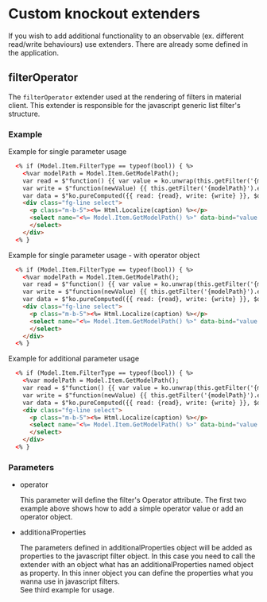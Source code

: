 # Custom knockout extenders

  If you wish to add additional functionality to an observable (ex. different read/write behaviours) use extenders. There are already some defined in the application.

## filterOperator

  The `filterOperator` extender used at the rendering of filters in material client. This extender is responsible for the javascript generic list filter's structure.

### Example

  Example for single parameter usage

```html
  <% if (Model.Item.FilterType == typeof(bool)) { %>
    <%var modelPath = Model.Item.GetModelPath();
    var read = $"function() {{ var value = ko.unwrap(this.getFilter('{modelPath}')); return value !== null && value !== undefined && value.Operator ? value.Value : value; }}";
    var write = $"function(newValue) {{ this.getFilter('{modelPath}').extend({{ filterOperator: {'==='} }})(newValue); }}";
    var data = $"ko.pureComputed({{ read: {read}, write: {write} }}, $data)"; %>
    <div class="fg-line select">
      <p class="m-b-5"><%= Html.Localize(caption) %></p>
      <select name="<%= Model.Item.GetModelPath() %>" data-bind="value: <%= data %>, options: booleanOptions, optionsValue: 'Value', optionsText: function(x) { return Helper.String.getTranslatedString(x.Text); }" class="form-control">
      </select>
    </div>
  <% }
```

   Example for single parameter usage - with operator object

```html
  <% if (Model.Item.FilterType == typeof(bool)) { %>
    <%var modelPath = Model.Item.GetModelPath();
    var read = $"function() {{ var value = ko.unwrap(this.getFilter('{modelPath}')); return value !== null && value !== undefined && value.Operator ? value.Value : value; }}";
    var write = $"function(newValue) {{ this.getFilter('{modelPath}').extend({{ filterOperator: {{ type: 'some', collectionName: '{modelPath}', collectionProperty: '{filterDefinition.CollectionIdProperty.Name}' }} }})(newValue); }}";
    var data = $"ko.pureComputed({{ read: {read}, write: {write} }}, $data)"; %>
    <div class="fg-line select">
      <p class="m-b-5"><%= Html.Localize(caption) %></p>
      <select name="<%= Model.Item.GetModelPath() %>" data-bind="value: <%= data %>, options: booleanOptions, optionsValue: 'Value', optionsText: function(x) { return Helper.String.getTranslatedString(x.Text); }" class="form-control">
      </select>
    </div>
  <% }
```

  Example for additional parameter usage

```html
  <% if (Model.Item.FilterType == typeof(bool)) { %>
    <%var modelPath = Model.Item.GetModelPath();
    var read = $"function() {{ var value = ko.unwrap(this.getFilter('{modelPath}')); return value !== null && value !== undefined && value.Operator ? value.Value : value; }}";
    var write = $"function(newValue) {{ this.getFilter('{modelPath}').extend({{ filterOperator: {{ operator: '===', additionalProperties: {{caption: 'testCaption'}} }} }})(newValue); }}";
    var data = $"ko.pureComputed({{ read: {read}, write: {write} }}, $data)"; %>
    <div class="fg-line select">
      <p class="m-b-5"><%= Html.Localize(caption) %></p>
      <select name="<%= Model.Item.GetModelPath() %>" data-bind="value: <%= data %>, options: booleanOptions, optionsValue: 'Value', optionsText: function(x) { return Helper.String.getTranslatedString(x.Text); }" class="form-control">
      </select>
    </div>
  <% }
```

### Parameters

- operator

  This parameter will define the filter's Operator attribute. The first two example above shows how to add a simple operator value or add an operator object.

- additionalProperties

  The parameters defined in additionalProperties object will be added as properties to the  javascript filter object. 
  In this case you need to call the extender with an object what has an additionalProperties named object as property. 
  In this inner object you can define the properties what you wanna use in javascript filters.\
  See third example for usage.
